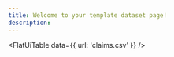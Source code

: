```yaml
---
title: Welcome to your template dataset page!
description: 
---
```


<FlatUiTable
  data={{
    url: 'claims.csv'
  }}
 />
